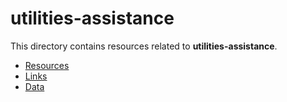 # utilities-assistance

This directory contains resources related to **utilities-assistance**.

- [Resources](./)
- [Links](./links)
- [Data](./data)

